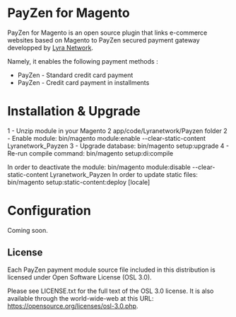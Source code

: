 # PayZen for Magento

PayZen for Magento is an open source plugin that links e-commerce websites based on Magento to PayZen secured payment gateway developped by [Lyra Network](https://www.lyra-network.com/).

Namely, it enables the following payment methods :
* PayZen - Standard credit card payment
* PayZen - Credit card payment in installments

# Installation & Upgrade

1 - Unzip module in your Magento 2 app/code/Lyranetwork/Payzen folder
2 - Enable module: bin/magento module:enable --clear-static-content Lyranetwork_Payzen
3 - Upgrade database: bin/magento setup:upgrade
4 - Re-run compile command: bin/magento setup:di:compile

In order to deactivate the module: bin/magento module:disable --clear-static-content Lyranetwork_Payzen
In order to update static files: bin/magento setup:static-content:deploy [locale]

# Configuration

Coming soon.

## License

Each PayZen payment module source file included in this distribution is licensed under Open Software License (OSL 3.0).

Please see LICENSE.txt for the full text of the OSL 3.0 license. It is also available through the world-wide-web at this URL: https://opensource.org/licenses/osl-3.0.php.
